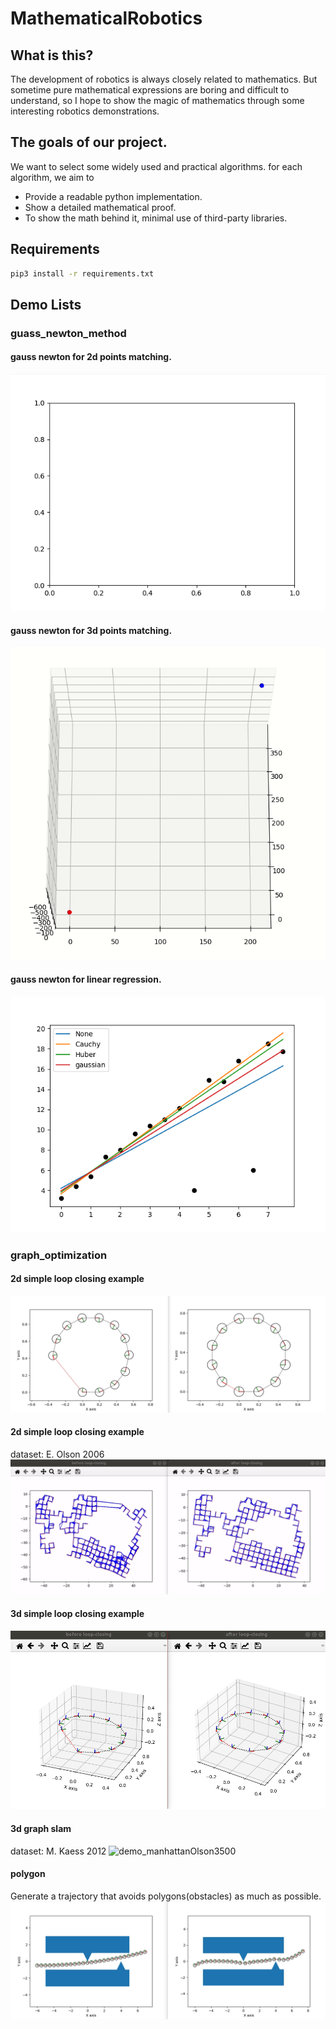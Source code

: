 # MathematicalRobotics

## What is this?
The development of robotics is always closely related to mathematics. But sometime pure mathematical expressions are boring and difficult to understand, so I hope to show the magic of mathematics through some interesting robotics demonstrations.


## The goals of our project.
We want to select some widely used and practical algorithms. for each algorithm, we aim to 
* Provide a readable python implementation.
* Show a detailed mathematical proof.
* To show the math behind it, minimal use of third-party libraries. 

## Requirements 

```bash
pip3 install -r requirements.txt
```

## Demo Lists

### guass_newton_method
#### gauss newton for 2d points matching.
![demo2d](./imgs/demo2d.gif)
#### gauss newton for 3d points matching.
![demo3d](./imgs/demo3d.gif)
#### gauss newton for linear regression.
![demo_line](./imgs/demo_line.png)

### graph_optimization

#### 2d simple loop closing example
![demo_pose2d_graph](./imgs/demo_pose2d_graph.gif)

#### 2d simple loop closing example
dataset: E. Olson 2006
![demo_manhattanOlson3500](./imgs/manhattanOlson3500.png)

#### 3d simple loop closing example
![demo_pose3d_graph](./imgs/demo_pose3d_graph.gif)

#### 3d graph slam
dataset: M. Kaess 2012
![demo_manhattanOlson3500](./imgs/sphere2500.gif)

#### polygon
Generate a trajectory that avoids polygons(obstacles) as much as possible.  
![demo_polygon](./imgs/demo_polygon.gif)

